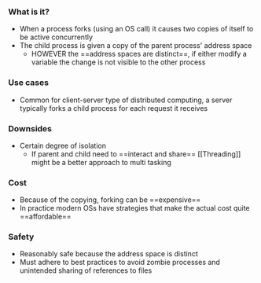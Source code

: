### What is it?
- When a process forks (using an OS call) it causes two copies of itself to be active concurrently
- The child process is given a copy of the parent process' address space
	- HOWEVER the ==address spaces are distinct==, if either modify a variable the change is not visible to the other process

### Use cases
- Common for client-server type of distributed computing, a server typically forks a child process for each request it receives

### Downsides
- Certain degree of isolation
	- If parent and child need to ==interact and share== [[Threading]] might be a better approach to multi tasking

### Cost
- Because of the copying, forking can be ==expensive==
- In practice modern OSs have strategies that make the actual cost quite ==affordable==

### Safety
- Reasonably safe because the address space is distinct
- Must adhere to best practices to avoid zombie processes and unintended sharing of references to files